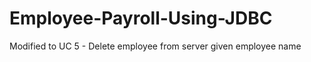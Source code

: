 # Employee-Payroll-Using-JDBC

Modified to UC 5 - Delete employee from server given employee name


